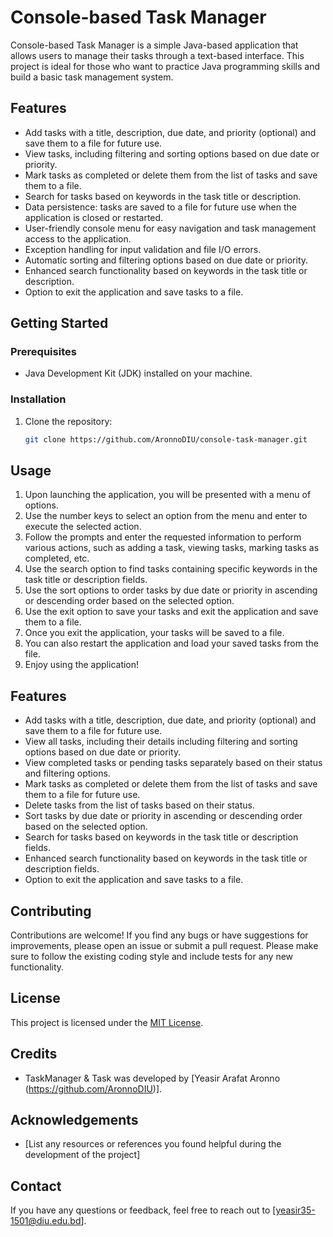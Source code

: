 # Console-based Task Manager

Console-based Task Manager is a simple Java-based application 
that allows users to manage their tasks through a text-based interface. 
This project is ideal for those who want to practice Java programming skills and build a basic task management system.

## Features

- Add tasks with a title, description, due date, and priority (optional) and save them to a file for future use.
- View tasks, including filtering and sorting options based on due date or priority.
- Mark tasks as completed or delete them from the list of tasks and save them to a file.
- Search for tasks based on keywords in the task title or description.
- Data persistence: tasks are saved to a file for future use when the application is closed or restarted.
- User-friendly console menu for easy navigation and task management access to the application.
- Exception handling for input validation and file I/O errors.
- Automatic sorting and filtering options based on due date or priority.
- Enhanced search functionality based on keywords in the task title or description.
- Option to exit the application and save tasks to a file.

## Getting Started

### Prerequisites

- Java Development Kit (JDK) installed on your machine.

### Installation

1. Clone the repository:

   ```bash
   git clone https://github.com/AronnoDIU/console-task-manager.git


## Usage

1. Upon launching the application, you will be presented with a menu of options.
2. Use the number keys to select an option from the menu and enter to execute the selected action.
3. Follow the prompts and enter the requested information to perform various actions, such as adding a task, viewing tasks, marking tasks as completed, etc.
4. Use the search option to find tasks containing specific keywords in the task title or description fields.
5. Use the sort options to order tasks by due date or priority in ascending or descending order based on the selected option.
6. Use the exit option to save your tasks and exit the application and save them to a file.
7. Once you exit the application, your tasks will be saved to a file.
8. You can also restart the application and load your saved tasks from the file.
9. Enjoy using the application!

## Features

- Add tasks with a title, description, due date, and priority (optional) and save them to a file for future use.
- View all tasks, including their details including filtering and sorting options based on due date or priority.
- View completed tasks or pending tasks separately based on their status and filtering options.
- Mark tasks as completed or delete them from the list of tasks and save them to a file for future use.
- Delete tasks from the list of tasks based on their status.
- Sort tasks by due date or priority in ascending or descending order based on the selected option.
- Search for tasks based on keywords in the task title or description fields.
- Enhanced search functionality based on keywords in the task title or description fields.
- Option to exit the application and save tasks to a file.

## Contributing

Contributions are welcome! If you find any bugs or have suggestions for improvements, please open an issue or submit a pull request. Please make sure to follow the existing coding style and include tests for any new functionality.

## License

This project is licensed under the [MIT License](LICENSE).

## Credits

- TaskManager & Task was developed by [Yeasir Arafat Aronno (https://github.com/AronnoDIU)].

## Acknowledgements

- [List any resources or references you found helpful during the development of the project]

## Contact

If you have any questions or feedback, feel free to reach out to [yeasir35-1501@diu.edu.bd].